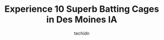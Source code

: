 ---
layout: ampstory
image: https://i0.wp.com/www.depkes.org/wp-content/uploads/2023/06/batting-cages-0-in-des-moines-ia-1685808551.jpeg?resize=640,853
author: techidn
featured: false
description: Discover the impressive array of Batting Cages options in Des Moines IA, where you can find 10 of the largest Batting Cages establishments in the area. From renowned classics to hidden gems,
title: Experience 10 Superb Batting Cages in Des Moines IA
cover:
   title: Experience 10 Superb Batting Cages in Des Moines IA
   subtitle: Rickpate
   background: https://www.depkes.org/wp-content/uploads/2023/06/batting-cages-0-in-des-moines-ia-1685808551.jpeg

pages: 
 - layout: thirds
   top: <h1>#1 Holiday Park Baseball Complex</h1>
   bottom: "<p>Great place for young kids teams.</p>"
   background: https://www.depkes.org/wp-content/uploads/2023/06/batting-cages-1-in-des-moines-ia-1685808551.jpeg
   backgroundblur: true
 - layout: thirds
   top: <h1>#2 Sluggers Batting Cages</h1>
   bottom: "<p>Awesome place for the kid to get a lot of reps in!!</p>"
   background: https://www.depkes.org/wp-content/uploads/2023/06/batting-cages-2-in-des-moines-ia-1685808552.jpeg
   cta:
      link: https://www.depkes.org/blog/experience-10-superb-batting-cages-in-des-moines-ia/
      text: Experience 10 Superb Batting Cages in Des Moines IA
 - layout: thirds
   top: <h1>#3 Grand Slam USA</h1>
   bottom: "<p>4113 121st St, Urbandale, IA 50323, United States</p>"
   background: https://www.depkes.org/wp-content/uploads/2023/06/batting-cages-3-in-des-moines-ia-1685808552.jpeg
   cta:
      link: https://www.depkes.org/blog/experience-10-superb-batting-cages-in-des-moines-ia/
      text: Experience 10 Superb Batting Cages in Des Moines IA
 - layout: thirds
   top: <h1>#4 HD Sports</h1>
   bottom: "<p>1405 SE 28th St Suite 210, Grimes, IA 50111, United States</p>"
   background: https://images.unsplash.com/photo-1527067829737-402993088e6b?ixlib=rb-4.0.3&ixid=MnwxMjA3fDB8MHxwaG90by1wYWdlfHx8fGVufDB8fHx8&auto=format&fit=crop&w=640&h=853&q=80
   cta:
      link: https://www.depkes.org/blog/experience-10-superb-batting-cages-in-des-moines-ia/
      text: Experience 10 Superb Batting Cages in Des Moines IA
 - layout: thirds
   top: <h1>#5 Xtra Innings</h1>
   bottom: "<p>3946 NW Urbandale Dr, Urbandale, IA 50322, United States</p>"
   background: https://images.unsplash.com/photo-1527066579998-dbbae57f45ce?ixlib=rb-4.0.3&ixid=MnwxMjA3fDB8MHxwaG90by1wYWdlfHx8fGVufDB8fHx8&auto=format&fit=crop&w=640&h=853&q=80
   cta:
      link: https://www.depkes.org/blog/experience-10-superb-batting-cages-in-des-moines-ia/
      text: Experience 10 Superb Batting Cages in Des Moines IA
 - layout: thirds
   top: <h1>#6 Fort Des Moines Little League</h1>
   bottom: "<p>1166 Southwold Rd, Des Moines, IA 50320, United States</p>"
   background: https://images.unsplash.com/photo-1608411404720-c8f0417bcdba?ixlib=rb-4.0.3&ixid=MnwxMjA3fDB8MHxwaG90by1wYWdlfHx8fGVufDB8fHx8&auto=format&fit=crop&w=640&h=853&q=80
   cta:
      link: https://www.depkes.org/blog/experience-10-superb-batting-cages-in-des-moines-ia/
      text: Experience 10 Superb Batting Cages in Des Moines IA
 - layout: thirds
   top: <h1>#7 MIDWEST PRIDE ATHLETICS</h1>
   bottom: "<p>1625 NE 58th Ave, Des Moines, IA 50313, United States</p>"
   background: https://plus.unsplash.com/premium_photo-1664640458616-3c74f8cb4589?ixlib=rb-4.0.3&ixid=MnwxMjA3fDB8MHxwaG90by1wYWdlfHx8fGVufDB8fHx8&auto=format&fit=crop&w=640&h=853&q=80
   cta:
      link: https://www.depkes.org/blog/experience-10-superb-batting-cages-in-des-moines-ia/
      text: Experience 10 Superb Batting Cages in Des Moines IA
 - layout: thirds
   middle: Continue reading...
   background: https://images.unsplash.com/photo-1580610447943-1bfbef5efe07?ixlib=rb-4.0.3&ixid=MnwxMjA3fDB8MHxwaG90by1wYWdlfHx8fGVufDB8fHx8&auto=format&fit=crop&w=640&h=853&q=80
   cta:
      link: https://www.depkes.org/blog/experience-10-superb-batting-cages-in-des-moines-ia/
      text: Experience 10 Superb Batting Cages in Des Moines IA
      
---
